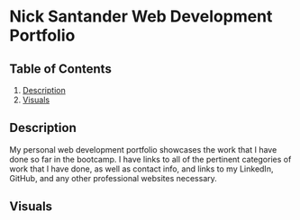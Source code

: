 # Nick Santander Web Development Portfolio

## Table of Contents
1. [Description](#description)
2. [Visuals](#visuals)

## Description
My personal web development portfolio showcases the work that I have done so far in the bootcamp. I have links to all of the pertinent categories of work that I have done, as well as contact info, and links to my LinkedIn, GitHub, and any other professional websites necessary.
## Visuals


